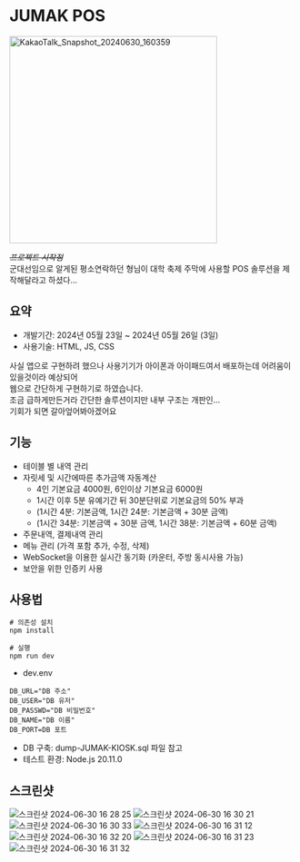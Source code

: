 # JUMAK POS
<img width="365" alt="KakaoTalk_Snapshot_20240630_160359" src="https://github.com/Friox/jumak-pos/assets/10986386/e2b89a9a-dd56-4076-8609-9dbe7d3ee2e9">

*~~프로젝트 시작점~~*  
군대선임으로 알게된 평소연락하던 형님이 대학 축제 주막에 사용할 POS 솔루션을 제작해달라고 하셨다...

## 요약
* 개발기간: 2024년 05월 23일 ~ 2024년 05월 26일 (3일)
* 사용기술: HTML, JS, CSS

사실 앱으로 구현하려 했으나 사용기기가 아이폰과 아이패드여서 배포하는데 어려움이 있을것이라 예상되어  
웹으로 간단하게 구현하기로 하였습니다.  
조금 급하게만든거라 간단한 솔루션이지만 내부 구조는 개판인...  
기회가 되면 갈아엎어봐아겠어요

## 기능
* 테이블 별 내역 관리
* 자릿세 및 시간에따른 추가금액 자동계산
  - 4인 기본요금 4000원, 6인이상 기본요금 6000원
  - 1시간 이후 5분 유예기간 뒤 30분단위로 기본요금의 50% 부과
  - (1시간 4분: 기본금액, 1시간 24분: 기본금액 + 30분 금액)
  - (1시간 34분: 기본금액 + 30분 금액, 1시간 38분: 기본금액 + 60분 금액)
* 주문내역, 결제내역 관리
* 메뉴 관리 (가격 포함 추가, 수정, 삭제)
* WebSocket을 이용한 실시간 동기화 (카운터, 주방 동시사용 가능)
* 보안을 위한 인증키 사용

## 사용법
```shell
# 의존성 설치
npm install

# 실행
npm run dev
```
* dev.env
```dotenv
DB_URL="DB 주소"
DB_USER="DB 유저"
DB_PASSWD="DB 비밀번호"
DB_NAME="DB 이름"
DB_PORT=DB 포트
```
* DB 구축: dump-JUMAK-KIOSK.sql 파일 참고
* 테스트 환경: Node.js 20.11.0

## 스크린샷
![스크린샷 2024-06-30 16 28 25](https://github.com/Friox/jumak-pos/assets/10986386/072a9015-9b23-4f7e-af0a-673b756154e2)
![스크린샷 2024-06-30 16 30 21](https://github.com/Friox/jumak-pos/assets/10986386/a487c965-1b77-4f12-9841-f5a5e6617d32)
![스크린샷 2024-06-30 16 30 33](https://github.com/Friox/jumak-pos/assets/10986386/30f3799e-e930-49cd-abe1-bdb44a81b9dd)
![스크린샷 2024-06-30 16 31 12](https://github.com/Friox/jumak-pos/assets/10986386/2b112ca9-487f-4560-a2ef-0e3291f5a467)
![스크린샷 2024-06-30 16 32 20](https://github.com/Friox/jumak-pos/assets/10986386/1c2d94eb-af7a-48e8-8f53-6a4c69da294e)
![스크린샷 2024-06-30 16 31 23](https://github.com/Friox/jumak-pos/assets/10986386/703b11de-8357-4f05-82e9-111043dcaf14)
![스크린샷 2024-06-30 16 31 32](https://github.com/Friox/jumak-pos/assets/10986386/46522cda-a8c5-4d3e-8303-c7a63573a5f2)
